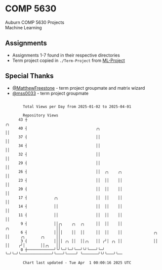 # COMP 5630
Auburn COMP 5630 Projects  
Machine Learning

## Assignments
- Assignments 1-7 found in their respective directories
- Term project copied in `./Term-Project` from [ML-Project](https://github.com/wumphlett/ML-Project)

## Special Thanks
- [@MatthewFreestone](https://github.com/MatthewFreestone) - term project groupmate and matrix wizard
- [@mss0033](https://github.com/mss0033) - term project groupmate

```

        Total Views per Day from 2025-01-02 to 2025-04-01

        Repository Views
      43 ┼                                                                                     ╭╮
      40 ┤                               ╭╮                                                    ││
      37 ┤                               ││                                                    ││
      34 ┤                               ││                                                    ││
      32 ┤                               ││                                                    ││
      29 ┤                               ││                                                    ││
      26 ┤                               ││  ╭╮    ╭╮                                          ││
      23 ┤                               ││  ││    ││                                          ││
      20 ┤                               ││  ││    ││                                          ││
      17 ┤            ╭╮                 ││  ││    ││                                          ││
      14 ┤            ││                 ││  ││    ││                                          ││
      11 ┤            ││                 ││  ││    ││                                          ││
       9 ┤            ││╭╮    ╭╮  ╭╮     ││  ││    ││                   ╭╮                     ││
       6 ┤            ││││    ││  ││     ││  ││    ││              ╭╮   ││     ╭╮       ╭╮     ││
       3 ┤            ││││ ╭╮ ││  ││╭╮   ││ ╭╯│ ╭╮ ││              ││   ││    ╭╯│       ││╭╮   ││
       0 ┼────────────╯╰╯╰─╯╰─╯╰──╯╰╯╰───╯╰─╯ ╰─╯╰─╯╰──────────────╯╰───╯╰────╯ ╰───────╯╰╯╰───╯╰──

        Chart last updated - Tue Apr  1 00:00:16 2025 UTC
        
```
